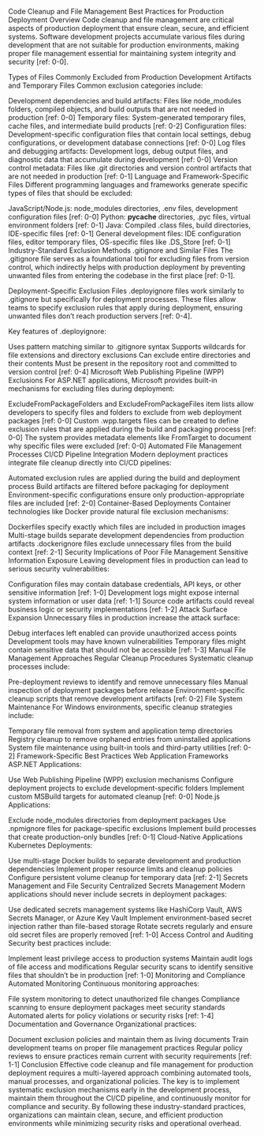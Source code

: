 Code Cleanup and File Management Best Practices for Production Deployment
Overview
Code cleanup and file management are critical aspects of production deployment that ensure clean, secure, and efficient systems. Software development projects accumulate various files during development that are not suitable for production environments, making proper file management essential for maintaining system integrity and security [ref: 0-0].

Types of Files Commonly Excluded from Production
Development Artifacts and Temporary Files
Common exclusion categories include:

Development dependencies and build artifacts: Files like node_modules folders, compiled objects, and build outputs that are not needed in production [ref: 0-0]
Temporary files: System-generated temporary files, cache files, and intermediate build products [ref: 0-2]
Configuration files: Development-specific configuration files that contain local settings, debug configurations, or development database connections [ref: 0-0]
Log files and debugging artifacts: Development logs, debug output files, and diagnostic data that accumulate during development [ref: 0-0]
Version control metadata: Files like .git directories and version control artifacts that are not needed in production [ref: 0-1]
Language and Framework-Specific Files
Different programming languages and frameworks generate specific types of files that should be excluded:

JavaScript/Node.js: node_modules directories, .env files, development configuration files [ref: 0-0]
Python: __pycache__ directories, .pyc files, virtual environment folders [ref: 0-1]
Java: Compiled .class files, build directories, IDE-specific files [ref: 0-1]
General development files: IDE configuration files, editor temporary files, OS-specific files like .DS_Store [ref: 0-1]
Industry-Standard Exclusion Methods
.gitignore and Similar Files
The .gitignore file serves as a foundational tool for excluding files from version control, which indirectly helps with production deployment by preventing unwanted files from entering the codebase in the first place [ref: 0-1].

Deployment-Specific Exclusion Files
.deployignore files work similarly to .gitignore but specifically for deployment processes. These files allow teams to specify exclusion rules that apply during deployment, ensuring unwanted files don’t reach production servers [ref: 0-4].

Key features of .deployignore:

Uses pattern matching similar to .gitignore syntax
Supports wildcards for file extensions and directory exclusions
Can exclude entire directories and their contents
Must be present in the repository root and committed to version control [ref: 0-4]
Microsoft Web Publishing Pipeline (WPP) Exclusions
For ASP.NET applications, Microsoft provides built-in mechanisms for excluding files during deployment:

ExcludeFromPackageFolders and ExcludeFromPackageFiles item lists allow developers to specify files and folders to exclude from web deployment packages [ref: 0-0]
Custom .wpp.targets files can be created to define exclusion rules that are applied during the build and packaging process [ref: 0-0]
The system provides metadata elements like FromTarget to document why specific files were excluded [ref: 0-0]
Automated File Management Processes
CI/CD Pipeline Integration
Modern deployment practices integrate file cleanup directly into CI/CD pipelines:

Automated exclusion rules are applied during the build and deployment process
Build artifacts are filtered before packaging for deployment
Environment-specific configurations ensure only production-appropriate files are included [ref: 2-0]
Container-Based Deployments
Container technologies like Docker provide natural file exclusion mechanisms:

Dockerfiles specify exactly which files are included in production images
Multi-stage builds separate development dependencies from production artifacts
.dockerignore files exclude unnecessary files from the build context [ref: 2-1]
Security Implications of Poor File Management
Sensitive Information Exposure
Leaving development files in production can lead to serious security vulnerabilities:

Configuration files may contain database credentials, API keys, or other sensitive information [ref: 1-0]
Development logs might expose internal system information or user data [ref: 1-1]
Source code artifacts could reveal business logic or security implementations [ref: 1-2]
Attack Surface Expansion
Unnecessary files in production increase the attack surface:

Debug interfaces left enabled can provide unauthorized access points
Development tools may have known vulnerabilities
Temporary files might contain sensitive data that should not be accessible [ref: 1-3]
Manual File Management Approaches
Regular Cleanup Procedures
Systematic cleanup processes include:

Pre-deployment reviews to identify and remove unnecessary files
Manual inspection of deployment packages before release
Environment-specific cleanup scripts that remove development artifacts [ref: 0-2]
File System Maintenance
For Windows environments, specific cleanup strategies include:

Temporary file removal from system and application temp directories
Registry cleanup to remove orphaned entries from uninstalled applications
System file maintenance using built-in tools and third-party utilities [ref: 0-2]
Framework-Specific Best Practices
Web Application Frameworks
ASP.NET Applications:

Use Web Publishing Pipeline (WPP) exclusion mechanisms
Configure deployment projects to exclude development-specific folders
Implement custom MSBuild targets for automated cleanup [ref: 0-0]
Node.js Applications:

Exclude node_modules directories from deployment packages
Use .npmignore files for package-specific exclusions
Implement build processes that create production-only bundles [ref: 0-1]
Cloud-Native Applications
Kubernetes Deployments:

Use multi-stage Docker builds to separate development and production dependencies
Implement proper resource limits and cleanup policies
Configure persistent volume cleanup for temporary data [ref: 2-1]
Secrets Management and File Security
Centralized Secrets Management
Modern applications should never include secrets in deployment packages:

Use dedicated secrets management systems like HashiCorp Vault, AWS Secrets Manager, or Azure Key Vault
Implement environment-based secret injection rather than file-based storage
Rotate secrets regularly and ensure old secret files are properly removed [ref: 1-0]
Access Control and Auditing
Security best practices include:

Implement least privilege access to production systems
Maintain audit logs of file access and modifications
Regular security scans to identify sensitive files that shouldn’t be in production [ref: 1-0]
Monitoring and Compliance
Automated Monitoring
Continuous monitoring approaches:

File system monitoring to detect unauthorized file changes
Compliance scanning to ensure deployment packages meet security standards
Automated alerts for policy violations or security risks [ref: 1-4]
Documentation and Governance
Organizational practices:

Document exclusion policies and maintain them as living documents
Train development teams on proper file management practices
Regular policy reviews to ensure practices remain current with security requirements [ref: 1-1]
Conclusion
Effective code cleanup and file management for production deployment requires a multi-layered approach combining automated tools, manual processes, and organizational policies. The key is to implement systematic exclusion mechanisms early in the development process, maintain them throughout the CI/CD pipeline, and continuously monitor for compliance and security. By following these industry-standard practices, organizations can maintain clean, secure, and efficient production environments while minimizing security risks and operational overhead.
